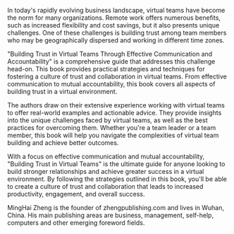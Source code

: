 

In today's rapidly evolving business landscape, virtual teams have become the norm for many organizations. Remote work offers numerous benefits, such as increased flexibility and cost savings, but it also presents unique challenges. One of these challenges is building trust among team members who may be geographically dispersed and working in different time zones.

"Building Trust in Virtual Teams Through Effective Communication and Accountability" is a comprehensive guide that addresses this challenge head-on. This book provides practical strategies and techniques for fostering a culture of trust and collaboration in virtual teams. From effective communication to mutual accountability, this book covers all aspects of building trust in a virtual environment.

The authors draw on their extensive experience working with virtual teams to offer real-world examples and actionable advice. They provide insights into the unique challenges faced by virtual teams, as well as the best practices for overcoming them. Whether you're a team leader or a team member, this book will help you navigate the complexities of virtual team building and achieve better outcomes.

With a focus on effective communication and mutual accountability, "Building Trust in Virtual Teams" is the ultimate guide for anyone looking to build stronger relationships and achieve greater success in a virtual environment. By following the strategies outlined in this book, you'll be able to create a culture of trust and collaboration that leads to increased productivity, engagement, and overall success.

MingHai Zheng is the founder of zhengpublishing.com and lives in Wuhan, China. His main publishing areas are business, management, self-help, computers and other emerging foreword fields.
